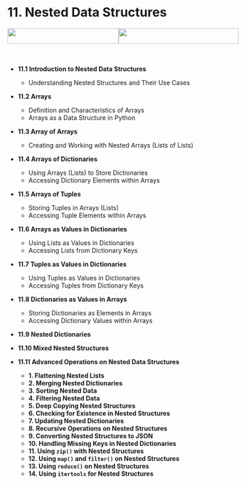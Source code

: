  # 11. Nested Data Structures


<span style="display: flex; justify-content: space-between; width: 100%; align-items: center;">
    <a href="../10-module-10-sets/README.md">
        <img src="https://img.shields.io/badge/Previous-Python_Dictionaries-blue" width="250" height="35">
    </a>
    <a href="../12-module-12-program-control-flow/README.md">
        <img src="https://img.shields.io/badge/Next-Program_Control_Flow-brightgreen" width="270" height="35">
    </a>
</span>
<br><br>


- **11.1 Introduction to Nested Data Structures**
  - Understanding Nested Structures and Their Use Cases

- **11.2 Arrays**
  - Definition and Characteristics of Arrays
  - Arrays as a Data Structure in Python

- **11.3 Array of Arrays**
  - Creating and Working with Nested Arrays (Lists of Lists)

- **11.4 Arrays of Dictionaries**
  - Using Arrays (Lists) to Store Dictionaries
  - Accessing Dictionary Elements within Arrays

- **11.5 Arrays of Tuples**
  - Storing Tuples in Arrays (Lists)
  - Accessing Tuple Elements within Arrays

- **11.6 Arrays as Values in Dictionaries**
  - Using Lists as Values in Dictionaries
  - Accessing Lists from Dictionary Keys

- **11.7 Tuples as Values in Dictionaries**
  - Using Tuples as Values in Dictionaries
  - Accessing Tuples from Dictionary Keys

- **11.8 Dictionaries as Values in Arrays**
  - Storing Dictionaries as Elements in Arrays
  - Accessing Dictionary Values within Arrays

- **11.9 Nested Dictionaries**

- **11.10 Mixed Nested Structures**

- **11.11 Advanced Operations on Nested Data Structures**
    - **1. Flattening Nested Lists**
    - **2. Merging Nested Dictionaries**
    - **3. Sorting Nested Data**
    - **4. Filtering Nested Data**
    - **5. Deep Copying Nested Structures**
    - **6. Checking for Existence in Nested Structures**
    - **7. Updating Nested Dictionaries**
    - **8. Recursive Operations on Nested Structures**
    - **9. Converting Nested Structures to JSON**
    - **10. Handling Missing Keys in Nested Dictionaries**
    - **11. Using `zip()` with Nested Structures**
    - **12. Using `map()` and `filter()` on Nested Structures**
    - **13. Using `reduce()` on Nested Structures**
    - **14. Using `itertools` for Nested Structures**